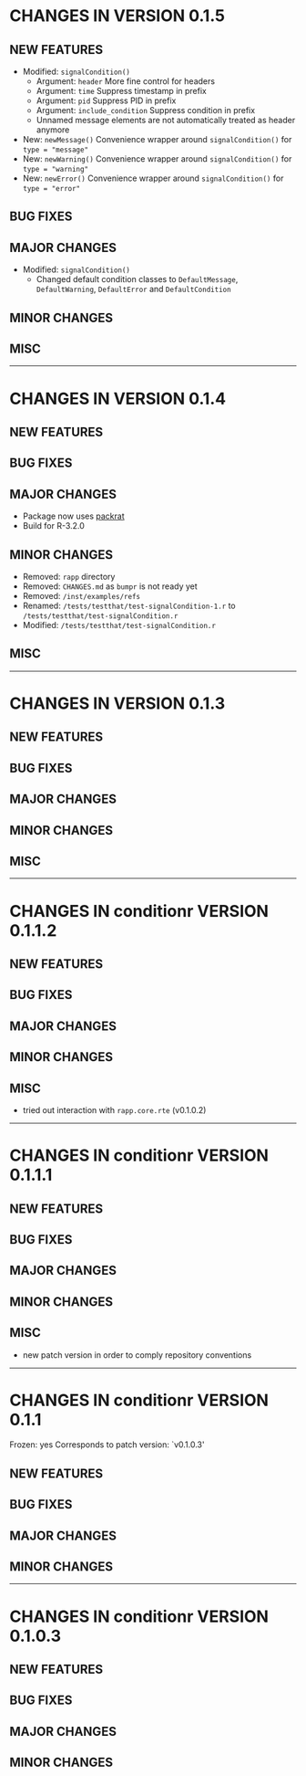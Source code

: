 # CHANGES IN VERSION 0.1.5

## NEW FEATURES

- Modified: `signalCondition()`
    - Argument: `header`
          More fine control for headers
    - Argument: `time`
          Suppress timestamp in prefix
    - Argument: `pid`
          Suppress PID in prefix
    - Argument: `include_condition`
          Suppress condition in prefix
    - Unnamed message elements are not automatically treated as header anymore
- New: `newMessage()`
    Convenience wrapper around `signalCondition()` for `type = "message"`
- New: `newWarning()`
    Convenience wrapper around `signalCondition()` for `type = "warning"`
- New: `newError()`
    Convenience wrapper around `signalCondition()` for `type = "error"`
    
## BUG FIXES

## MAJOR CHANGES

- Modified: `signalCondition()`
    - Changed default condition classes to `DefaultMessage`, `DefaultWarning`, `DefaultError` and `DefaultCondition`
    
## MINOR CHANGES

## MISC

----------

# CHANGES IN VERSION 0.1.4

## NEW FEATURES

## BUG FIXES

## MAJOR CHANGES

- Package now uses [packrat](http://cran.r-project.org/web/packages/packrat/index.html)
- Build for R-3.2.0

## MINOR CHANGES

- Removed: `rapp` directory
- Removed: `CHANGES.md` as `bumpr` is not ready yet
- Removed: `/inst/examples/refs`
- Renamed: `/tests/testthat/test-signalCondition-1.r` to `/tests/testthat/test-signalCondition.r`
- Modified: `/tests/testthat/test-signalCondition.r`

## MISC

-----

# CHANGES IN VERSION 0.1.3

## NEW FEATURES

## BUG FIXES

## MAJOR CHANGES

## MINOR CHANGES

## MISC

-----

# CHANGES IN conditionr VERSION 0.1.1.2

## NEW FEATURES

## BUG FIXES

## MAJOR CHANGES

## MINOR CHANGES

## MISC

- tried out interaction with `rapp.core.rte` (v0.1.0.2)

-----

# CHANGES IN conditionr VERSION 0.1.1.1

## NEW FEATURES

## BUG FIXES

## MAJOR CHANGES

## MINOR CHANGES

## MISC

- new patch version in order to comply repository conventions

-----

# CHANGES IN conditionr VERSION 0.1.1

Frozen: yes
Corresponds to patch version: `v0.1.0.3'

## NEW FEATURES

## BUG FIXES

## MAJOR CHANGES

## MINOR CHANGES

-----

# CHANGES IN conditionr VERSION 0.1.0.3

## NEW FEATURES

## BUG FIXES

## MAJOR CHANGES

## MINOR CHANGES
